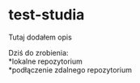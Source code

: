 # test-studia
Tutaj dodałem opis

Dziś do zrobienia:  
*lokalne repozytorium  
*podłączenie zdalnego repozytorium
